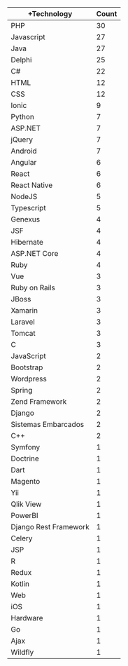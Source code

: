 |+Technology | Count |
|------------ | -----------|
| PHP | 30 |
| Javascript | 27 |
| Java | 27 |
| Delphi | 25 |
| C# | 22 |
| HTML | 12 |
| CSS | 12 |
| Ionic | 9 |
| Python | 7 |
| ASP.NET | 7 |
| jQuery | 7 |
| Android | 7 |
| Angular | 6 |
| React | 6 |
| React Native | 6 |
| NodeJS | 5 |
| Typescript | 5 |
| Genexus | 4 |
| JSF | 4 |
| Hibernate | 4 |
| ASP.NET Core | 4 |
| Ruby | 4 |
| Vue | 3 |
| Ruby on Rails | 3 |
| JBoss | 3 |
| Xamarin | 3 |
| Laravel | 3 |
| Tomcat | 3 |
| C | 3 |
| JavaScript | 2 |
| Bootstrap | 2 |
| Wordpress | 2 |
| Spring | 2 |
| Zend Framework | 2 |
| Django | 2 |
| Sistemas Embarcados | 2 |
| C++ | 2 |
| Symfony | 1 |
| Doctrine | 1 |
| Dart | 1 |
| Magento | 1 |
| Yii | 1 |
| Qlik View | 1 |
| PowerBI | 1 |
| Django Rest Framework | 1 |
| Celery | 1 |
| JSP | 1 |
| R | 1 |
| Redux | 1 |
| Kotlin | 1 |
| Web | 1 |
| iOS | 1 |
| Hardware | 1 |
| Go | 1 |
| Ajax | 1 |
| Wildfly | 1 |
